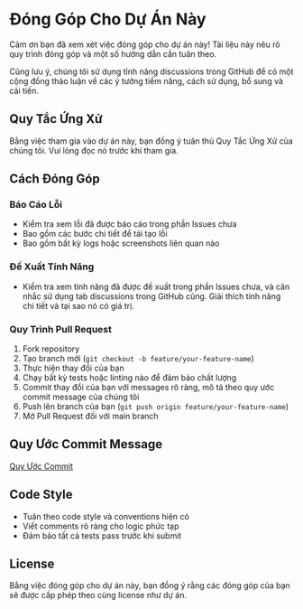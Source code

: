 # Đóng Góp Cho Dự Án Này

Cảm ơn bạn đã xem xét việc đóng góp cho dự án này! Tài liệu này nêu rõ quy trình đóng góp và một số hướng dẫn cần tuân theo.

Cũng lưu ý, chúng tôi sử dụng tính năng discussions trong GitHub để có một cộng đồng thảo luận về các ý tưởng tiềm năng, cách sử dụng, bổ sung và cải tiến.

## Quy Tắc Ứng Xử

Bằng việc tham gia vào dự án này, bạn đồng ý tuân thủ Quy Tắc Ứng Xử của chúng tôi. Vui lòng đọc nó trước khi tham gia.

## Cách Đóng Góp

### Báo Cáo Lỗi

- Kiểm tra xem lỗi đã được báo cáo trong phần Issues chưa
- Bao gồm các bước chi tiết để tái tạo lỗi
- Bao gồm bất kỳ logs hoặc screenshots liên quan nào

### Đề Xuất Tính Năng

- Kiểm tra xem tính năng đã được đề xuất trong phần Issues chưa, và cân nhắc sử dụng tab discussions trong GitHub cũng. Giải thích tính năng chi tiết và tại sao nó có giá trị.

### Quy Trình Pull Request

1. Fork repository
2. Tạo branch mới (`git checkout -b feature/your-feature-name`)
3. Thực hiện thay đổi của bạn
4. Chạy bất kỳ tests hoặc linting nào để đảm bảo chất lượng
5. Commit thay đổi của bạn với messages rõ ràng, mô tả theo quy ước commit message của chúng tôi
6. Push lên branch của bạn (`git push origin feature/your-feature-name`)
7. Mở Pull Request đối với main branch

## Quy Ước Commit Message

[Quy Ước Commit](./docs/commit.md)

## Code Style

- Tuân theo code style và conventions hiện có
- Viết comments rõ ràng cho logic phức tạp
- Đảm bảo tất cả tests pass trước khi submit

## License

Bằng việc đóng góp cho dự án này, bạn đồng ý rằng các đóng góp của bạn sẽ được cấp phép theo cùng license như dự án.